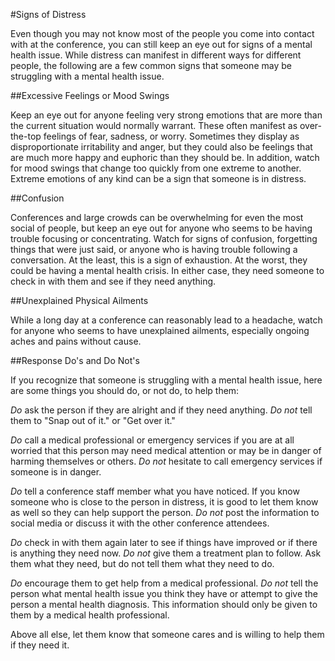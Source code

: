 #Signs of Distress

Even though you may not know most of the people you come into contact with at the conference, you can still keep an eye out for signs of a mental health issue. While distress can manifest in different ways for different people, the following are a few common signs that someone may be struggling with a mental health issue.

##Excessive Feelings or Mood Swings

Keep an eye out for anyone feeling very strong emotions that are more than the current situation would normally warrant. These often manifest as over-the-top feelings of fear, sadness, or worry. Sometimes they display as disproportionate irritability and anger, but they could also be feelings that are much more happy and euphoric than they should be. In addition, watch for mood swings that change too quickly from one extreme to another. Extreme emotions of any kind can be a sign that someone is in distress.

##Confusion

Conferences and large crowds can be overwhelming for even the most social of people, but keep an eye out for anyone who seems to be having trouble focusing or concentrating. Watch for signs of confusion, forgetting things that were just said, or anyone who is having trouble following a conversation. At the least, this is a sign of exhaustion. At the worst, they could be having a mental health crisis. In either case, they need someone to check in with them and see if they need anything.

##Unexplained Physical Ailments

While a long day at a conference can reasonably lead to a headache, watch for anyone who seems to have unexplained ailments, especially ongoing aches and pains without cause.

##Response Do's and Do Not's

If you recognize that someone is struggling with a mental health issue, here are some things you should do, or not do, to help them:

*Do* ask the person if they are alright and if they need anything.
*Do not* tell them to "Snap out of it." or "Get over it."

*Do* call a medical professional or emergency services if you are at all worried that this person may need medical attention or may be in danger of harming themselves or others.
*Do not* hesitate to call emergency services if someone is in danger.

*Do* tell a conference staff member what you have noticed. If you know someone who is close to the person in distress, it is good to let them know as well so they can help support the person.
*Do not* post the information to social media or discuss it with the other conference attendees. 

*Do* check in with them again later to see if things have improved or if there is anything they need now.
*Do not* give them a treatment plan to follow. Ask them what they need, but do not tell them what they need to do.

*Do* encourage them to get help from a medical professional.
*Do not* tell the person what mental health issue you think they have or attempt to give the person a mental health diagnosis. This information should only be given to them by a medical health professional.

Above all else, let them know that someone cares and is willing to help them if they need it.
